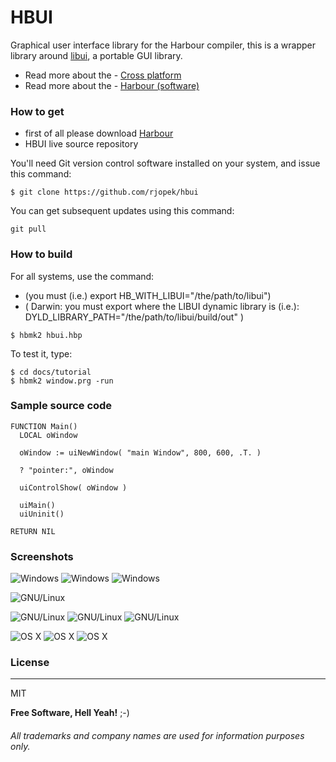 # **HBUI**

Graphical user interface library for the Harbour compiler, this is a wrapper library around [libui](https://github.com/andlabs/libui), a portable GUI library.

- Read more about the - [Cross platform](https://en.wikipedia.org/wiki/Cross-platform)
- Read more about the - [Harbour (software)](https://en.wikipedia.org/wiki/Harbour_(software))

### How to get
- first of all please download [Harbour](https://github.com/harbour/core)
- HBUI live source repository

You'll need Git version control software installed on your system, and issue this command:
```
$ git clone https://github.com/rjopek/hbui
```
You can get subsequent updates using this command:

```
git pull
```

### How to build
For all systems, use the command:
- (you must (i.e.) export HB_WITH_LIBUI="/the/path/to/libui")
-   ( Darwin: you must export where the LIBUI dynamic library is (i.e.): DYLD_LIBRARY_PATH="/the/path/to/libui/build/out" )  

```
$ hbmk2 hbui.hbp
```
To test it, type:
```
$ cd docs/tutorial
$ hbmk2 window.prg -run
```

### Sample source code
```
FUNCTION Main()
  LOCAL oWindow

  oWindow := uiNewWindow( "main Window", 800, 600, .T. )

  ? "pointer:", oWindow

  uiControlShow( oWindow )

  uiMain()
  uiUninit()

RETURN NIL
```

### Screenshots
![Windows](docs/tutorial/window_window_01.png "Windows 10 desktop")
![Windows](docs/tutorial/window_window_02.png "Windows 10 desktop")
![Windows](docs/tutorial/window_window_03.png "Windows 10 desktop")

![GNU/Linux](docs/tutorial/window_elementary.png "With family Linux Elementary desktop Pantheon, based on GNOME")

![GNU/Linux](docs/tutorial/window_ubuntu_01.png "With family Linux Ubuntu desktop, based on GNOME")
![GNU/Linux](docs/tutorial/window_ubuntu_02.png "With family Linux Ubuntu desktop, based on GNOME")
![GNU/Linux](docs/tutorial/window_ubuntu_03.png "With family Linux Ubuntu desktop, based on GNOME")

![OS X](docs/tutorial/window_darwin_01.png "Desktop Aqua in OS X  1/3")
![OS X](docs/tutorial/window_darwin_02.png "Desktop Aqua in OS X  2/3")
![OS X](docs/tutorial/window_darwin_03.png "Desktop Aqua in OS X  3/3")

### License
---
MIT

**Free Software, Hell Yeah!** ;-)

###### All trademarks and company names are used for information purposes only.
